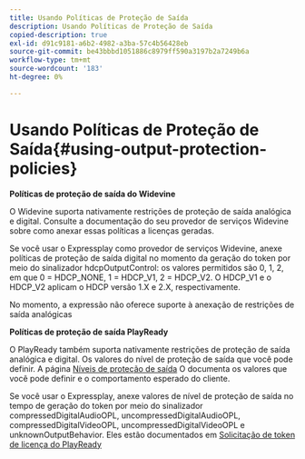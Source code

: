 ```yaml
---
title: Usando Políticas de Proteção de Saída
description: Usando Políticas de Proteção de Saída
copied-description: true
exl-id: d91c9181-a6b2-4982-a3ba-57c4b56428eb
source-git-commit: be43bbbd1051886c8979ff590a3197b2a7249b6a
workflow-type: tm+mt
source-wordcount: '183'
ht-degree: 0%

---
```


# Usando Políticas de Proteção de Saída{#using-output-protection-policies}

**Políticas de proteção de saída do Widevine**

O Widevine suporta nativamente restrições de proteção de saída analógica e digital. Consulte a documentação do seu provedor de serviços Widevine sobre como anexar essas políticas a licenças geradas.

Se você usar o Expressplay como provedor de serviços Widevine, anexe políticas de proteção de saída digital no momento da geração do token por meio do sinalizador hdcpOutputControl: os valores permitidos são 0, 1, 2, em que 0 = HDCP_NONE, 1 = HDCP_V1, 2 = HDCP_V2. O HDCP_V1 e o HDCP_V2 aplicam o HDCP versão 1.X e 2.X, respectivamente.

No momento, a expressão não oferece suporte à anexação de restrições de saída analógicas

**Políticas de proteção de saída PlayReady**

O PlayReady também suporta nativamente restrições de proteção de saída analógica e digital. Os valores do nível de proteção de saída que você pode definir. A página [Níveis de proteção de saída](https://msdn.microsoft.com/en-us/library/dn468831.aspx) O documenta os valores que você pode definir e o comportamento esperado do cliente.

Se você usar o Expressplay, anexe valores de nível de proteção de saída no tempo de geração do token por meio do sinalizador compressedDigitalAudioOPL, uncompressedDigitalAudioOPL, compressedDigitalVideoOPL, uncompressedDigitalVideoOPL e unknownOutputBehavior. Eles estão documentados em [Solicitação de token de licença do PlayReady](https://www.expressplay.com/developer/restapi/#playready-license-token-request)
